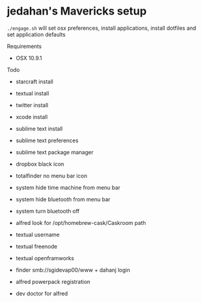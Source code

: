 # jedahan's Mavericks setup

`./engage.sh` will set osx preferences, install applications, install dotfiles and set application defaults

Requirements
  * OSX 10.9.1

Todo
  * starcraft install
  * textual install
  * twitter install
  * xcode install

  * sublime text install
  * sublime text preferences
  * sublime text package manager

  * dropbox black icon

  * totalfinder no menu bar icon

  * system hide time machine from menu bar
  * system hide bluetooth from menu bar
  * system turn bluetooth off

  * alfred look for /opt/homebrew-cask/Caskroom path

  * textual username
  * textual freenode
  * textual openframworks

  * finder smb://sgidevap00/www + dahanj login

  * alfred powerpack registration
  * dev doctor for alfred
